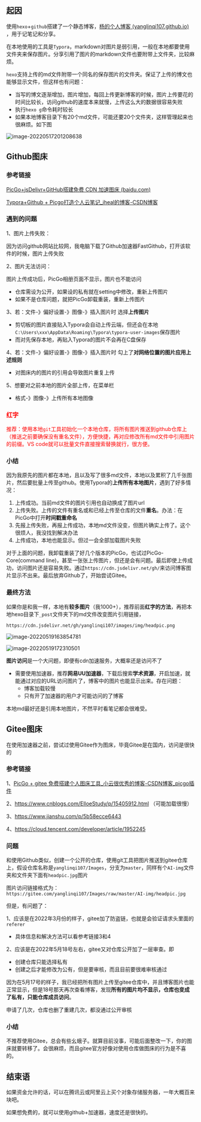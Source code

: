 ## 起因

使用`hexo`+`github`搭建了一个静态博客，[杨的个人博客 (yanglinqi107.github.io)](https://yanglinqi107.github.io/) ，用于记笔记和分享。

在本地使用的工具是`Typora`，markdown对图片是弱引用，一般在本地都要使用文件夹来保存图片。分享引用了图片的markdown文件也要附带上文件夹，比较麻烦。

`hexo`支持上传的md文件附带一个同名的保存图片的文件夹。保证了上传的博文也能够显示文件，但这样也有问题：

- 当写的博文逐渐增加，图片增加，每回上传更新博客的时候，图片上传要花的时间比较长，访问github的速度本来就慢，上传这么大的数据很容易失败
- 执行`hexo g`命令耗时较长
- 如果本地博客目录下有20个md文件，可能还要20个文件夹，这样管理起来也很麻烦。如下图

![image-20220517201208638](https://cdn.jsdelivr.net/gh/yanglinqi107/images/res/202205191756005.png)



## Github图床

### 参考链接

[PicGo+jsDelivr+GitHub搭建免费 CDN 加速图床 (baidu.com)](https://baijiahao.baidu.com/s?id=1712840941546413258&wfr=spider&for=pc) 

[Typora+Github + Picgo打造个人云笔记_iheal的博客-CSDN博客](https://blog.csdn.net/qq_61313949/article/details/124511276)



### 遇到的问题

1、图片上传失败：

因为访问github网站比较网，我电脑下载了Github加速器FastGithub，打开该软件的时候，图片上传失败

2、图片无法访问：

图片上传成功后，PicGo相册页面不显示，图片也不能访问

- 仓库需设为公开，如果设的私有就在setting中修改，重新上传图片
- 如果不是仓库问题，就把PicGo卸载重装，重新上传图片

3、若：文件-》偏好设置-》图像-》插入图片时 选择**上传图片**

- 剪切板的图片直接贴入Typora会自动上传云端，但还会在本地`C:\Users\xxx\AppData\Roaming\Typora\typora-user-images`保存图片
- 而对先保存本地，再贴入Typora的图片不会再在C盘保存

4、若：文件-》偏好设置-》图像-》插入图片时  勾上了**对网络位置的图片应用上述规则**

- 对图床内的图片的引用会导致图片重复上传

5、想要对之前本地的图片全部上传，在菜单栏

- 格式-》图像-》上传所有本地图像



### <font color=#ff000>红字</font>

<font color=#ff0000>推荐：使用本地`git`工具初始化一个本地仓库，将所有图片推送到github仓库上（推送之前要确保没有重名文件），方便快捷，再对应修改所有md文件中引用图片的前缀。VS code就可以批量文件直接搜索替换就行，很方便。</font>



### 小结

因为我原先的图片都在本地，且以及写了很多md文件，本地以及累积了几千张图片，然后要批量上传至github。使用Typora的**上传所有本地图片**，遇到了好多情况：

1. 上传成功。当前md文件的图片引用也自动换成了图片url
2. 上传失败。上传的文件有重名或和已经上传至仓库的文件**重名**。办法：在PicGo中打开**时间戳重命名**
3. 先报上传失败，再报上传成功，本地md文件没变，但图片确实上传了。这个很烦人，我没找到解决办法
4. 上传成功，本地也能显示。但过一会全部加载图片失败

对于上面的问题，我卸载重装了好几个版本的PicGo，也试过PicGo-Core(command line)，甚至一张张上传图片，但还是会有问题。最后即使上传成功，访问图片还是容易失败。通过`https://cdn.jsdelivr.net/gh/`来访问博客图片显示不出来。最后放弃Github了，开始尝试Gitee。



### 最终方法

如果你是和我一样，本地有**较多图片**（我1000+），推荐前面**红字的方法**，再把本地hexo目录下`_post`文件夹下的md文件改变图片引用链接，

`https://cdn.jsdelivr.net/gh/yanglinqi107/images/img/headpic.png`

![image-20220519163854781](https://cdn.jsdelivr.net/gh/yanglinqi107/images/res/202205191756010.png)

![image-20220519172310501](https://cdn.jsdelivr.net/gh/yanglinqi107/images/res/image-20220519172310501.png)



**图片访问**是一个大问题，即便有cdn加速服务，大概率还是访问不了

- 需要使用加速器，推荐**网易UU加速器**，下载后搜索**学术资源**，开启加速，就能通过对应的URL访问图片了，博客中的图片也能显示出来。存在问题：
  - 博客加载较慢
  - 只有开了加速器的用户才可能访问的了博客

本地md最好还是引用本地图片，不然平时看笔记都会很难受。





## Gitee图床

在使用加速器之前，尝试过使用Gitee作为图床，毕竟Gitee是在国内，访问是很快的

### 参考链接

1、[PicGo + gitee 免费搭建个人图床工具_小云很优秀的博客-CSDN博客_picgo插件](https://blog.csdn.net/fine_ning/article/details/106652528)

2、https://www.cnblogs.com/ElloeStudy/p/15405912.html （可能加载很慢）

3、https://www.jianshu.com/p/5b58ecce6443

4、https://cloud.tencent.com/developer/article/1952245



### 问题

和使用Github类似，创建一个公开的仓库，使用git工具把图片推送到gitee仓库上，假设仓库名称是`yanglinqi107/Images`，分支为`master`，同样有个`AI-img`文件夹和文件夹下面有`headpic.jpg`图片

图片访问链接格式为：`https://gitee.com/yanglinqi107/Images/raw/master/AI-img/headpic.jpg`

但是，有问题了：

1、应该是在2022年3月份的样子，gitee加了防盗链，也就是会验证请求头里面的`referer`

- 具体信息和解决方法可以看参考链接3和4

2、应该是在2022年5月18号左右，gitee又对仓库公开加了一层审查。即

- 创建仓库只能选择私有
- 创建之后才能修改为公有，但是要审核，而且目前要很难审核通过

因为在5月17号的样子，我已经把所有图片上传至gitee仓库中，并且博客图片也能正常显示，但是18号那天再次查看博客，发现**所有的图片均不显示，仓库也变成了私有，只能仓库成员访问**。

申请了几次，仓库也删了重建几次，都没通过公开审核



### 小结

不推荐使用Gitee，总会有些幺蛾子。就算目前没事，可能后面整改一下，你的图床就要转移了。会很麻烦，而且gitee官方好像对使用仓库做图床的行为是不喜的。



## 结束语

如果资金允许的话，可以在腾讯云或阿里云上买个对象存储服务器，一年大概百来块吧。

如果想免费的，就可以使用github+加速器，速度还是很快的。
